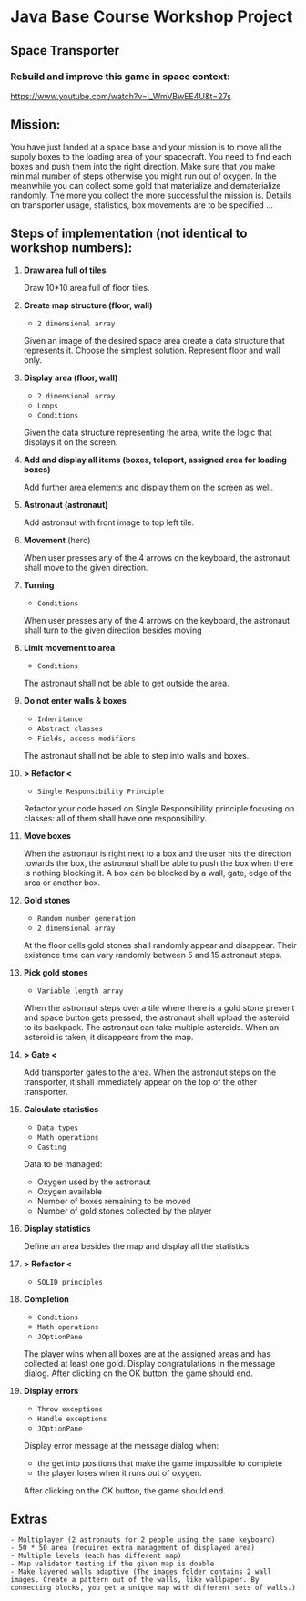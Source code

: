# Java Base Course Workshop Project

## Space Transporter

### Rebuild and improve this game in space context:
https://www.youtube.com/watch?v=i_WmVBwEE4U&t=27s

## Mission:
You have just landed at a space base and your mission is to move
all the supply boxes to the loading area of your spacecraft.
You need to find each boxes and push them into the right direction.
Make sure that you make minimal number of steps otherwise you might
run out of oxygen. In the meanwhile you can collect some gold 
that materialize and dematerialize randomly. The more you
collect the more successful the mission is.
Details on transporter usage, statistics, box movements are to be specified ...


## Steps of implementation (not identical to workshop numbers):
1.  __Draw area full of tiles__

    Draw 10*10 area full of floor tiles.

2.  __Create map structure (floor, wall)__
    - `2 dimensional array`

    Given an image of the desired space area create a data structure that represents it. Choose the simplest solution. 
    Represent floor and wall only.

3.  __Display area (floor, wall)__
      - `2 dimensional array`
      - `Loops`
      - `Conditions`

      Given the data structure representing the area, write the logic that displays it on the screen.

4.  __Add and display all items (boxes, teleport, assigned area for loading boxes)__

      Add further area elements and display them on the screen as well.

5.  __Astronaut (astronaut)__

      Add astronaut with front image to top left tile.

6.  __Movement__ (hero)
      
      When user presses any of the 4 arrows on the keyboard, the astronaut shall move to the given direction.

7.  __Turning__
      - `Conditions`

      When user presses any of the 4 arrows on the keyboard, the astronaut shall turn to the given direction besides moving

8.  __Limit movement to area__
      - `Conditions`

      The astronaut shall not be able to get outside the area.

9.  __Do not enter walls & boxes__
      - `Inheritance`
      - `Abstract classes`
      - `Fields, access modifiers`

      The astronaut shall not be able to step into walls and boxes.

10.  __> Refactor <__
      - `Single Responsibility Principle`

      Refactor your code based on Single Responsibility principle focusing on classes: all of them shall have one responsibility.

11.  __Move boxes__

      When the astronaut is right next to a box and the user hits the direction towards the box, the astronaut shall be able to push the box when there is nothing blocking it. 
      A box can be blocked by a wall, gate, edge of the area or another box.

12. __Gold stones__
      - `Random number generation`
      - `2 dimensional array`

      At the floor cells gold stones shall randomly appear and disappear. Their existence
      time can vary randomly between 5 and 15 astronaut steps.

13. __Pick gold stones__
      - `Variable length array`

      When the astronaut steps over a tile where there is a gold stone present and space button gets pressed, the astronaut shall upload the asteroid to its backpack. The astronaut can take multiple asteroids. When an asteroid is
      taken, it disappears from the map.


14.  __> Gate <__

      Add transporter gates to the area. When the astronaut steps on the transporter, it shall immediately appear on the top of the other transporter.

15. __Calculate statistics__
      - `Data types`
      - `Math operations`
      - `Casting`

    Data to be managed:
      - Oxygen used by the astronaut
      - Oxygen available
      - Number of boxes remaining to be moved
      - Number of gold stones collected by the player

16. __Display statistics__

      Define an area besides the map and display all the statistics

17.  __> Refactor <__
      - `SOLID principles`

18. __Completion__
      - `Conditions`
      - `Math operations`
      - `JOptionPane`

      The player wins when all boxes are at the assigned areas and has collected at least one gold. Display congratulations in the message dialog. After clicking on the OK button, the game should end.

19. __Display errors__
      - `Throw exceptions`
      - `Handle exceptions`
      - `JOptionPane`

      Display error message at the message dialog when:
      - the get into positions that make the game impossible to complete
      - the player loses when it runs out of oxygen.
      
      After clicking on the OK button, the game should end.

## Extras
    - Multiplayer (2 astronauts for 2 people using the same keyboard)
    - 50 * 50 area (requires extra management of displayed area)
    - Multiple levels (each has different map)
    - Map validator testing if the given map is doable
    - Make layered walls adaptive (The images folder contains 2 wall images. Create a pattern out of the walls, like wallpaper. By connecting blocks, you get a unique map with different sets of walls.)
